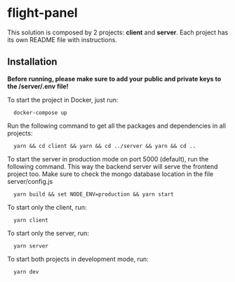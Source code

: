 # flight-panel

This solution is composed by 2 projects: **client** and **server**. Each project has its own README file with instructions.

## Installation

**Before running, please make sure to add your public and private keys to the /server/.env file!**

To start the project in Docker, just run:

```
  docker-compose up
```

Run the following command to get all the packages and dependencies in all projects:

```
  yarn && cd client && yarn && cd ../server && yarn && cd ..
```

To start the server in production mode on port 5000 (default), run the following command. This way the backend server will serve the frontend project too. Make sure to check the mongo database location in the file server/config.js

```
  yarn build && set NODE_ENV=production && yarn start
```

To start only the client, run:

```
  yarn client
```

To start only the server, run:

```
  yarn server
```

To start both projects in development mode, run:

```
  yarn dev
```
